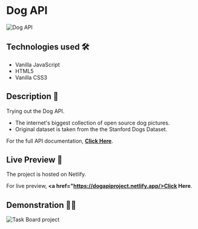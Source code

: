 # Dog API

<img src="https://i.imgur.com/iJHMy3D.png" alt="Dog API">

## Technologies used 🛠️
* Vanilla JavaScript
* HTML5
* Vanilla CSS3

## Description 📝
Trying out the Dog API.
- The internet's biggest collection of open source dog pictures.
- Original dataset is taken from the the Stanford Dogs Dataset.

For the full API documentation, <strong><a href="https://dog.ceo/dog-api/about">Click Here</a></strong>.

## Live Preview 🔗
The project is hosted on Netlify.

For live preview, <strong><a href="https://dogapiproject.netlify.app/>Click Here</a></strong>.

## Demonstration 🤹‍♂️
<img src="https://s2.gifyu.com/images/ezgif-1-80a324a84034.gif" alt="Task Board project">

